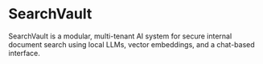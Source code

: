 # SearchVault
SearchVault is a modular, multi-tenant AI system for secure internal document search using local LLMs, vector embeddings, and a chat-based interface.
